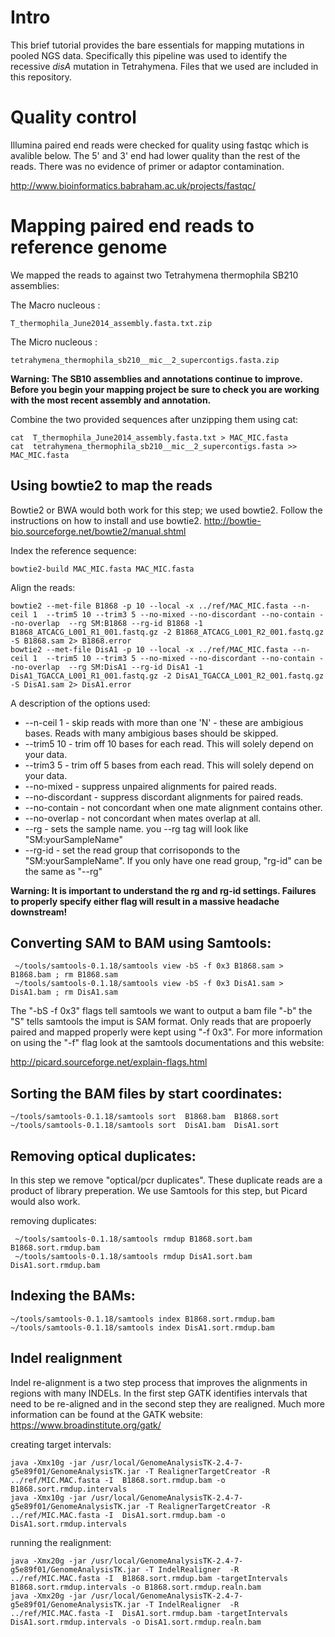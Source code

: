 # Intro

This brief tutorial provides the bare essentials for mapping mutations in pooled NGS data. 
Specifically this pipeline was used to identify the recessive *disA* mutation in Tetrahymena.  Files 
that we used are included in this repository.

# Quality control

Illumina paired end reads were checked for quality using fastqc which is avalible below.  The 5' 
and 3' end had lower quality than the rest of the reads.  There was no evidence of primer or adaptor 
contamination. 


   http://www.bioinformatics.babraham.ac.uk/projects/fastqc/

# Mapping paired end reads to reference genome 

We mapped the reads to against two Tetrahymena thermophila SB210 assemblies:

The Macro nucleous :
   ```
   T_thermophila_June2014_assembly.fasta.txt.zip
   ```
The Micro nucleous : 
   ```
   tetrahymena_thermophila_sb210__mic__2_supercontigs.fasta.zip
   ``` 
**Warning: The SB10 assemblies and annotations continue to improve.  Before you begin your mapping project be sure to check you are working with the most recent assembly and annotation.**

Combine the two provided sequences after unzipping them using cat:
   ```
   cat  T_thermophila_June2014_assembly.fasta.txt > MAC_MIC.fasta
   cat  tetrahymena_thermophila_sb210__mic__2_supercontigs.fasta >> MAC_MIC.fasta
   ```

## Using bowtie2 to map the reads 

Bowtie2 or BWA would both work for this step; we used bowtie2.  Follow the instructions on how to install and use bowtie2.
http://bowtie-bio.sourceforge.net/bowtie2/manual.shtml


Index the reference sequence:

```
bowtie2-build MAC_MIC.fasta MAC_MIC.fasta
```

Align the reads:

```
bowtie2 --met-file B1868 -p 10 --local -x ../ref/MAC_MIC.fasta --n-ceil 1  --trim5 10 --trim3 5 --no-mixed --no-discordant --no-contain --no-overlap  --rg SM:B1868 --rg-id B1868 -1 B1868_ATCACG_L001_R1_001.fastq.gz -2 B1868_ATCACG_L001_R2_001.fastq.gz -S B1868.sam 2> B1868.error
bowtie2 --met-file DisA1 -p 10 --local -x ../ref/MAC_MIC.fasta --n-ceil 1  --trim5 10 --trim3 5 --no-mixed --no-discordant --no-contain --no-overlap  --rg SM:DisA1 --rg-id DisA1 -1 DisA1_TGACCA_L001_R1_001.fastq.gz -2 DisA1_TGACCA_L001_R2_001.fastq.gz -S DisA1.sam 2> DisA1.error
```

   A description of the options used:
   
*  --n-ceil 1  - skip reads with more than one 'N' - these are ambigious bases.  Reads with many ambigious bases should be skipped.
*  --trim5  10     - trim off 10 bases for each read.  This will solely depend on your data.
*  --trim3  5      - trim off 5 bases from each read.  This will solely depend on your data.
*  --no-mixed      - suppress unpaired alignments for paired reads.
*  --no-discordant - suppress discordant alignments for paired reads.
*  --no-contain    - not concordant when one mate alignment contains other.
*  --no-overlap    - not concordant when mates overlap at all.
*  --rg            - sets the sample name. you --rg tag will look like "SM:yourSampleName"
*  --rg-id         - set the read group that corrisoponds to the "SM:yourSampleName".  If you only have one read group, "rg-id" can be the same as "--rg"

**Warning: It is important to understand the rg and rg-id settings.  Failures to properly specify either flag will result in a massive headache downstream!**

## Converting SAM to BAM using Samtools:
```
 ~/tools/samtools-0.1.18/samtools view -bS -f 0x3 B1868.sam > B1868.bam ; rm B1868.sam
 ~/tools/samtools-0.1.18/samtools view -bS -f 0x3 DisA1.sam > DisA1.bam ; rm DisA1.sam
```

The "-bS -f 0x3" flags tell samtools we want to output a bam file "-b" the "S" tells samtools the imput is SAM format.
Only reads that are propoerly paired and mapped properly were kept using "-f 0x3".  For more information on using the "-f" flag look at the samtools documentations and this website:

http://picard.sourceforge.net/explain-flags.html

## Sorting the BAM files by start coordinates:
```
~/tools/samtools-0.1.18/samtools sort  B1868.bam  B1868.sort
~/tools/samtools-0.1.18/samtools sort  DisA1.bam  DisA1.sort
```

## Removing optical duplicates:

In this step we remove "optical/pcr duplicates".  These duplicate reads are a product of library preperation.  We use Samtools for this step, but Picard would also work.

removing duplicates:

```
 ~/tools/samtools-0.1.18/samtools rmdup B1868.sort.bam B1868.sort.rmdup.bam
 ~/tools/samtools-0.1.18/samtools rmdup DisA1.sort.bam DisA1.sort.rmdup.bam
 ```
 
 ## Indexing the BAMs:
 ```
 ~/tools/samtools-0.1.18/samtools index B1868.sort.rmdup.bam
 ~/tools/samtools-0.1.18/samtools index DisA1.sort.rmdup.bam
 ```

## Indel realignment 

Indel re-alignment is a two step process that improves the alignments in regions with many INDELs.  In the first step GATK identifies intervals that need to be re-aligned and in the second step they are realigned.  Much more information can be found at the GATK website:
https://www.broadinstitute.org/gatk/

creating target intervals:
```
java -Xmx10g -jar /usr/local/GenomeAnalysisTK-2.4-7-g5e89f01/GenomeAnalysisTK.jar -T RealignerTargetCreator -R ../ref/MIC.MAC.fasta -I  B1868.sort.rmdup.bam -o B1868.sort.rmdup.intervals
java -Xmx10g -jar /usr/local/GenomeAnalysisTK-2.4-7-g5e89f01/GenomeAnalysisTK.jar -T RealignerTargetCreator -R ../ref/MIC.MAC.fasta -I  DisA1.sort.rmdup.bam -o DisA1.sort.rmdup.intervals
```

running the realignment:
```
java -Xmx20g -jar /usr/local/GenomeAnalysisTK-2.4-7-g5e89f01/GenomeAnalysisTK.jar -T IndelRealigner  -R ../ref/MIC.MAC.fasta -I  B1868.sort.rmdup.bam -targetIntervals B1868.sort.rmdup.intervals -o B1868.sort.rmdup.realn.bam
java -Xmx20g -jar /usr/local/GenomeAnalysisTK-2.4-7-g5e89f01/GenomeAnalysisTK.jar -T IndelRealigner  -R ../ref/MIC.MAC.fasta -I  DisA1.sort.rmdup.bam -targetIntervals DisA1.sort.rmdup.intervals -o DisA1.sort.rmdup.realn.bam
```
